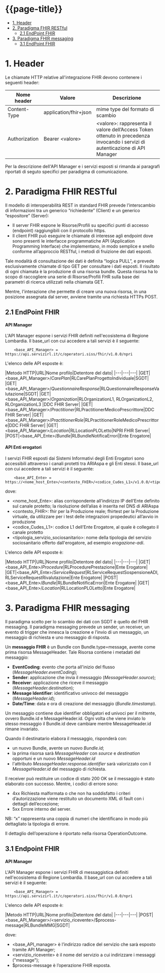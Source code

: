 # {{page-title}}
- [1. Header](#header)
- [2. Paradigma FHIR RESTful](#paradigma-fhir-restful)
  - [2.1 EndPoint FHIR](#endpoint-fhir)
- [3. Paradigma FHIR messaging](#paradigma-fhir-messaging)
  - [3.1 EndPoint FHIR](#endpoint-fhir-1)
  

# 1. Header 
Le chiamate HTTP relative all'integrazione FHIR devono contenere i seguenti header:

|Nome header|Valore|Descrizione|
|---|---|---|
|Content-Type|application/fhir+json|mime type del formato di scambio|
|Authorization | Bearer \<valore\> | \<valore\>: rappresenta il valore dell’Access Token ottenuto in precedenza invocando i servizi di autenticazione di API Manager |

Per la descrizione dell'API Manager e i servizi esposti si rimanda ai paragrafi riportati di seguto specifici per paradigma di comunicazione.

# 2. Paradigma FHIR RESTful
Il modello di interoperabilità REST in standard FHIR prevede l’interscambio di informazioni tra un generico “richiedente” (Client) e un generico “espositore” (Server): 

- Il server FHIR espone le Risorse/Profili su specifici punti di accesso (endpoint) raggiungibili con il protocollo https. 
- Il client FHIR può eseguire le chiamate di interesse agli endpoint dove sono presenti le interfacce programmatiche API (Application Programming Interface) che implementano, in modo semplice e snello conforme all’approccio RESTful, i metodi di fruizione dei dati esposti. 

Tale modalità di consultazione dei dati è definita “logica PULL”, e prevede esclusivamente chiamate di tipo GET per consultare i dati esposti. Il risultato di ogni chiamata è la produzione di una risorsa bundle. Questa risorsa ha lo scopo di raccogliere una serie di Risorse/Profili FHR sulla base dei parametri di ricerca utilizzati nella chiamata GET. 

Mentre, l'interazione che permette di creare una nuova risorsa, in una posizione assegnata dal server, avviene tramite una richiesta HTTPs POST.

## 2.1 EndPoint FHIR
#### API Manager
L'API Manager espone i servizi FHIR definiti nell'ecosistema di Regione Lombardia. 
Il base_url con cui accedere a tali servizi è il seguente:
        
        <base_API_Manager> = https://api.servizirl.it/c/operatori.siss/fhir/v1.0.0/npri

L'elenco delle API esposte è:

|Metodo HTTP|URL|Nome profilo|Detentore del dato|
|---|---|---|
|GET|<base_API_Manager>/_CarePlan_|RLCarePlanProgettoIndividuale|SGDT|
|GET|<base_API_Manager>/_QuestionnaireResponse_|RLQuestionnaireResponseValutazione|SGDT|
|GET|<base_API_Manager>/_Organization_|RLOrganizationL1, RLOrganizationL2, RLOrganizationL3 |DDC FHIR Server|
|GET|<base_API_Manager>/_Practitioner_|RLPractitionerMedicoPrescrittore|DDC FHIR Server|
|GET|<base_API_Manager>/_PractitionerRole_|RLPractitionerRoleMedicoPrescrittore|DDC FHIR Server|
|GET|<base_API_Manager>/_Location_|RLLocationPLOLetto|NPRI FHIR Server|
|POST|<base_API_Ente>/_Bundle_|RLBundleNotificaErrori|Ente Erogatore|


#### API Enti erogatori
I servizi FHIR esposti dai Sistemi Informativi degli Enti Erogatori sono accessibili attraverso i canali protetti tra ARIAspa e gli Enti stessi.
Il base_url con cui accedere a tali servizi è il seguente:

        <base_API_Ente> = https://<nome_host_Ente>/<contesto_FHIR>/<codice_Cudes_L1>/v1.0.0/<tipologia_servizio_sociosanitario>

dove:
- <nome_host_Ente>: alias corrispondente all’indirizzo IP dell’Ente definito sul canale protetto; la risoluzione dell’alias è inserita nel DNS di ARIAspa
- <contesto_FHIR>: fhir per la Produzione reale; fhirtest per la Produzione virtuale, da utilizzare per i test delle integrazioni propedeutici all’avvio in produzione
- <codice_Cudes_L1>: codice L1 dell’Ente Erogatore, al quale è collegato il canale protetto
- <tipologia_servizio_sociosanitario>: nome della tipologia del servizio sociosanitario offerto dall'erogatore, ad esempio _erogazione-adi_.

L'elenco delle API esposte è:

|Metodo HTTP|URL|Nome profilo|Detentore del dato|
|---|---|---|
|GET|<base_API_Ente>/_Procedure_|RLProcedurePrestazione|Ente Erogatore|
|GET|<base_API_Ente>/_ServiceRequest_|RLServiceRequestSospensioneADI, RLServiceRequestRivalutazione|Ente Erogatore|
|POST|<base_API_Ente>/_Bundle_|RLBundleNotificaErrori|Ente Erogatore|
|GET|<base_API_Ente>/_Location_|RLLocationPLOLetto|Ente Erogatore|


# 3. Paradigma FHIR messaging
Il paradigma scelto per lo scambio dei dati con SGDT è quello del FHIR messaging. Il paradigma messaging prevede un sender, un receiver, un evento di trigger che innesca la creazione e l’invio di un messaggio, un messaggio di richiesta e uno messaggio di risposta.

Un **messaggio FHIR** è un Bundle con Bundle.type=message, avente come prima risorsa MessageHeader. Tale Risorsa contiene i metadati del messaggio: 

- **EventCoding**: evento che porta all'inizio del flusso (*MessageHeader.eventCoding*);
- **Sender**: applicazione che invia il messaggio (*MessageHeader.source*);
- **Receiver**: applicazione che riceve il messaggio (*MessageHeader.destination*);
- **Message Identifier**: identificativo univoco del messaggio (*MessageHeader.id*);
- **Date/Time**: data e ora di creazione del messaggio (*Bundle.timestamp*).

Un messaggio contiene due identifier obbligatori ed univoci per il mittente, ovvero Bundle.id e MessageHeader.id. Ogni volta che viene inviato lo stesso messaggio il Bundle.id deve cambiare mentre MessageHeader.id rimane invariato.

Quando il destinatario elabora il messaggio, risponderà con:
- un nuovo Bundle, avente un nuovo *Bundle.id*;
- la prima risorsa sarà *MessageHeader* con *source* e *destination* opportuni e un nuovo *MessageHeader.id*
- l'attributo *MessageHeader.response.identifier* sarà valorizzato con il *MessageHeader.id* del messaggio di richiesta.

Il receiver può restituire un codice di stato 200 OK se il messaggio è stato elaborato con successo. Mentre, i codici di errore sono:
- 4xx Richiesta malformata o che non ha soddisfatto i criteri d’autorizzazione viene restituito un documento XML di fault con i dettagli dell’eccezione;
- 5xx  Errore interno del server.

NB: “x” rappresenta una coppia di numeri che identificano in modo più dettagliato la tipologia di errore.

Il dettaglio dell’operazione è riportato nella risorsa OperationOutcome.

## 3.1 Endpoint FHIR
#### API Manager
L'API Manager espone i servizi FHIR di messaggistica definiti nell'ecosistema di Regione Lombardia. 
Il base_url con cui accedere a tali servizi è il seguente:
        
        <base_API_Manager> = https://api.servizirl.it/c/operatori.siss/fhir/v1.0.0/npri

L'elenco delle API esposte è:
 
|Metodo HTTP|URL|Nome profilo|Detentore del dato|
|---|---|---|
|POST|<base_API_Manager>/<servizio_ricevente>/$process-message|RLBundleMMG|SGDT|
 
dove:
- <base_API_manager> è l’indirizzo radice del servizio che sarà esposto tramite API Manager;
- <servizio_ricevente> è il nome del servizio a cui indirizzare i messaggi ("message");
- $process-message è l’operazione FHIR esposta.